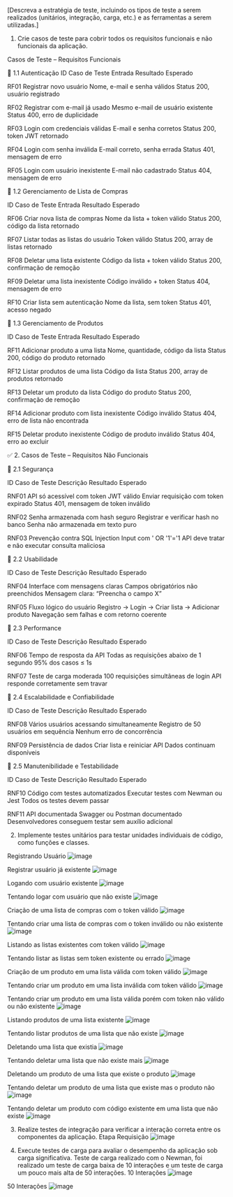 [Descreva a estratégia de teste, incluindo os tipos de teste a serem realizados (unitários, integração, carga, etc.) e as ferramentas a serem utilizadas.]

1. Crie casos de teste para cobrir todos os requisitos funcionais e não funcionais da aplicação.

Casos de Teste – Requisitos Funcionais
   
🔹 1.1 Autenticação
ID	Caso de Teste	Entrada	Resultado Esperado

RF01	Registrar novo usuário	Nome, e-mail e senha válidos	Status 200, usuário registrado

RF02	Registrar com e-mail já usado	Mesmo e-mail de usuário existente	Status 400, erro de duplicidade

RF03	Login com credenciais válidas	E-mail e senha corretos	Status 200, token JWT retornado

RF04	Login com senha inválida	E-mail correto, senha errada	Status 401, mensagem de erro

RF05	Login com usuário inexistente	E-mail não cadastrado	Status 404, mensagem de erro

🔹 1.2 Gerenciamento de Lista de Compras

ID	Caso de Teste	Entrada	Resultado Esperado

RF06	Criar nova lista de compras	Nome da lista + token válido	Status 200, código da lista retornado

RF07	Listar todas as listas do usuário	Token válido	Status 200, array de listas retornado

RF08	Deletar uma lista existente	Código da lista + token válido	Status 200, confirmação de remoção

RF09	Deletar uma lista inexistente	Código inválido + token	Status 404, mensagem de erro

RF10	Criar lista sem autenticação	Nome da lista, sem token	Status 401, acesso negado

🔹 1.3 Gerenciamento de Produtos

ID	Caso de Teste	Entrada	Resultado Esperado

RF11	Adicionar produto a uma lista	Nome, quantidade, código da lista	Status 200, código do produto retornado

RF12	Listar produtos de uma lista	Código da lista	Status 200, array de produtos retornado

RF13	Deletar um produto da lista	Código do produto	Status 200, confirmação de remoção

RF14	Adicionar produto com lista inexistente	Código inválido	Status 404, erro de lista não encontrada

RF15	Deletar produto inexistente	Código de produto inválido	Status 404, erro ao excluir

✅ 2. Casos de Teste – Requisitos Não Funcionais

🔹 2.1 Segurança

ID	Caso de Teste	Descrição	Resultado Esperado

RNF01	API só acessível com token JWT válido	Enviar requisição com token expirado	Status 401, mensagem de token inválido

RNF02	Senha armazenada com hash seguro	Registrar e verificar hash no banco	Senha não armazenada em texto puro

RNF03	Prevenção contra SQL Injection	Input com ' OR '1'='1	API deve tratar e não executar consulta maliciosa

🔹 2.2 Usabilidade

ID	Caso de Teste	Descrição	Resultado Esperado

RNF04	Interface com mensagens claras	Campos obrigatórios não preenchidos	Mensagem clara: “Preencha o campo X”

RNF05	Fluxo lógico do usuário	Registro → Login → Criar lista → Adicionar produto	Navegação sem falhas e com retorno coerente

🔹 2.3 Performance

ID	Caso de Teste	Descrição	Resultado Esperado

RNF06	Tempo de resposta da API	Todas as requisições abaixo de 1 segundo	95% dos casos ≤ 1s

RNF07	Teste de carga moderada	100 requisições simultâneas de login	API responde corretamente sem travar

🔹 2.4 Escalabilidade e Confiabilidade

ID	Caso de Teste	Descrição	Resultado Esperado

RNF08	Vários usuários acessando simultaneamente	Registro de 50 usuários em sequência	Nenhum erro de concorrência

RNF09	Persistência de dados	Criar lista e reiniciar API	Dados continuam disponíveis

🔹 2.5 Manutenibilidade e Testabilidade

ID	Caso de Teste	Descrição	Resultado Esperado

RNF10	Código com testes automatizados	Executar testes com Newman ou Jest	Todos os testes devem passar

RNF11	API documentada	Swagger ou Postman documentado	Desenvolvedores conseguem testar sem auxílio adicional


2. Implemente testes unitários para testar unidades individuais de código, como funções e classes.

Registrando Usuário
![image](https://github.com/user-attachments/assets/2463a791-0b70-4f88-a46c-dbe9f23f5dd1)

Registrar usuário já existente
![image](https://github.com/user-attachments/assets/0e413765-263b-4c0b-9a4d-4acc4a6b7fad)

Logando com usuário existente
![image](https://github.com/user-attachments/assets/6590af07-9d2f-4fc9-beed-081f07dc05b9)

Tentando logar com usuário que não existe
![image](https://github.com/user-attachments/assets/0adf0d61-f75f-4906-acbc-5a0ed2012bec)

Criação de uma lista de compras com o token válido
![image](https://github.com/user-attachments/assets/ce77ee97-9644-4b49-9f6f-1154aaa0027c)

Tentando criar uma lista de compras com o token inválido ou não existente
![image](https://github.com/user-attachments/assets/27c95d89-92c1-4877-9348-355142193569)

Listando as listas existentes com token válido
![image](https://github.com/user-attachments/assets/e51be76e-1fec-4e8b-a2a8-5bb4cf7d10b0)

Tentando listar as listas sem token existente ou errado
![image](https://github.com/user-attachments/assets/0b44dbc3-8806-408e-a139-730d89a1afa0)

Criação de um produto em uma lista válida com token válido
![image](https://github.com/user-attachments/assets/5c556bf7-fcd4-4cf2-89fb-aff37f692ca6)

Tentando criar um produto em uma lista inválida com token válido
![image](https://github.com/user-attachments/assets/986368c2-210e-4e24-b3ab-f41613a426b6)

Tentando criar um produto em uma lista válida porém com token não válido ou não existente
![image](https://github.com/user-attachments/assets/f47094d5-1b8e-4b73-9543-72e35ce46fa6)

Listando produtos de uma lista existente
![image](https://github.com/user-attachments/assets/934dfa18-42a4-4e8d-b9a6-2917e1d58d7e)

Tentando listar produtos de uma lista que não existe
![image](https://github.com/user-attachments/assets/9b60be47-0867-4e22-a6bc-60a46e550cc9)

Deletando uma lista que existia
![image](https://github.com/user-attachments/assets/59e938cd-295d-4b83-8625-1ce16d28d34a)

Tentando deletar uma lista que não existe mais
![image](https://github.com/user-attachments/assets/269e3655-8839-4616-8dbc-283a5ceefc51)

Deletando um produto de uma lista que existe o produto
![image](https://github.com/user-attachments/assets/d6cbc83d-5aea-4eab-ba29-2ce92a2e194b)

Tentando deletar um produto de uma lista que existe mas o produto não
![image](https://github.com/user-attachments/assets/d791c255-9ce7-4188-ba3a-4cd6804f31d5)

Tentando deletar um produto com código existente em uma lista que não existe
![image](https://github.com/user-attachments/assets/808d9594-63d1-4713-a61c-1390443a1977)


3. Realize testes de integração para verificar a interação correta entre os componentes da aplicação.
Etapa	Requisição
![image](https://github.com/user-attachments/assets/2f358f6f-bf52-4de8-9fa8-61c0deea9007)


4. Execute testes de carga para avaliar o desempenho da aplicação sob carga significativa.
Teste de carga realizado com o Newman, foi realizado um teste de carga baixa de 10 interações e um teste de carga um pouco mais alta de 50 interações.
10 Interações
![image](https://github.com/user-attachments/assets/b7365a4c-768f-4af1-983b-5d8e62300883)

50 Interações
![image](https://github.com/user-attachments/assets/3c16cdeb-56dc-4cf6-96e0-47ace809b3fe)


